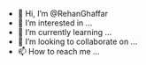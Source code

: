 - 👋 Hi, I’m @RehanGhaffar
- 👀 I’m interested in ...
- 🌱 I’m currently learning ...
- 💞️ I’m looking to collaborate on ...
- 📫 How to reach me ...

<!---
RehanGhaffar/RehanGhaffar is a ✨ special ✨ repository because its `README.md` (this file) appears on your GitHub profile.
You can click the Preview link to take a look at your changes.
--->
